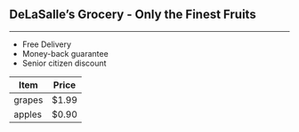## DeLaSalle’s Grocery - Only the Finest Fruits
---
- Free Delivery
- Money-back guarantee
- Senior citizen discount

| Item | Price |
|------|-------|
|grapes| $1.99 |
|apples| $0.90 |
